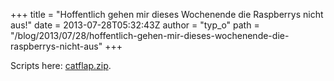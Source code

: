 +++
title = "Hoffentlich gehen mir dieses Wochenende die Raspberrys nicht aus!"
date = 2013-07-28T05:32:43Z
author = "typ_o"
path = "/blog/2013/07/28/hoffentlich-gehen-mir-dieses-wochenende-die-raspberrys-nicht-aus"
+++
  
  
Scripts here:
[catflap.zip](https://flipdot.org/blog/uploads/catflap.zip "catflap.zip").
